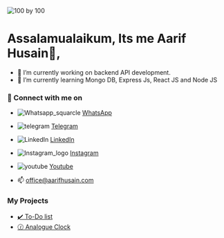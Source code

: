 ![100 by 100](https://github.com/user-attachments/assets/a9095f77-6175-4de8-9d99-63fd28ee4ec0)

# Assalamualaikum, Its me Aarif Husain👋,


- 🔭 I’m currently working on backend API development. 
- 🌱 I’m currently learning Mongo DB, Express Js, React JS and Node JS

### 🔗 Connect with me on

- ![Whatsapp_squarcle](https://user-images.githubusercontent.com/37788558/211183671-90517760-b24e-4e45-9656-e4cb7d73b9c1.svg) [WhatsApp](https://wa.me/919303154950)

- ![telegram](https://user-images.githubusercontent.com/37788558/211183677-b8b055ac-f9f7-4b35-b3ca-eb5399519563.svg) [Telegram](https://telegram.me/aarifhusain)

- ![LinkedIn](https://user-images.githubusercontent.com/37788558/211183776-521b2715-2bdb-47de-bbc9-a6082056ac4b.svg) [LinkedIn](https://www.linkedin.com/in/aarifhusaincom/)

- ![Instagram_logo](https://user-images.githubusercontent.com/37788558/211183686-5b4a5301-0564-4e90-b245-cb716806d229.svg) [Instagram](https://www.Instagram.com/aarifhusaincom/)

- ![youtube](https://user-images.githubusercontent.com/37788558/211183688-8bf8cc95-7c82-442a-bb77-984b1e999ae0.svg) [Youtube](https://www.youtube.com/@aarifhusaincom)




- 📫 [office@aarifhusain.com](mailto:office@aarifhusain.com)

### My Projects
- [✔️ To-Do list](https://aarifhusain.com/projects/vanilla-javascript-todo/)
- [🕜 Analogue Clock](https://aarifhusain.com/projects/analogue-clock/)
